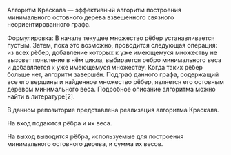 Алгоритм Краскала — эффективный алгоритм построения минимального остовного дерева взвешенного связного неориентированного графа.

Формулировка:
В начале текущее множество рёбер устанавливается пустым. Затем, пока это возможно, проводится следующая операция: из всех рёбер, добавление которых к уже имеющемуся множеству не вызовет появление в нём цикла, выбирается ребро минимального веса и добавляется к уже имеющемуся множеству. Когда таких рёбер больше нет, алгоритм завершён. Подграф данного графа, содержащий все его вершины и найденное множество рёбер, является его остовным деревом минимального веса. Подробное описание алгоритма можно найти в литературе[2].

В данном репозиторие представлена реализация алгоритма Краскала.

На вход подаются рёбра и их веса.

На выход выводится рёбра, используемые для построения минимального остовного дерева, и сумма их весов.
